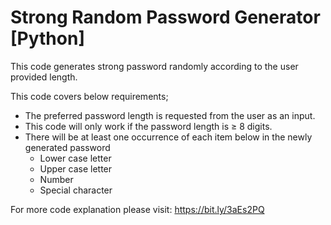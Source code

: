 # Strong Random Password Generator [Python]

This code generates strong password randomly according to the user provided length.

This code covers below requirements;

 - The preferred password length is requested from the user as an input. 
 - This code will only work if the password length is ≥ 8 digits.
 - There will be at least one occurrence of each item below in the newly generated password
    - Lower case letter
    - Upper case letter
    - Number
    - Special character

For more code explanation please visit: https://bit.ly/3aEs2PQ
